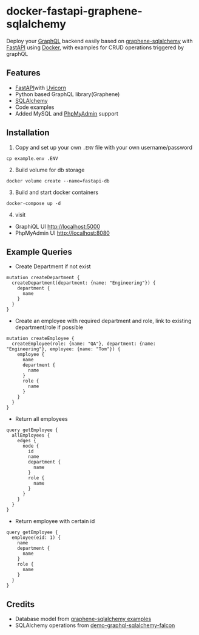 # docker-fastapi-graphene-sqlalchemy

Deploy your [GraphQL](https://graphql.org/) backend easily based on [graphene-sqlalchemy](https://github.com/graphql-python/graphene-sqlalchemy) with [FastAPI](https://fastapi.tiangolo.com/) using [Docker](https://www.docker.com/), with examples for CRUD operations triggered by graphQL


## Features
* [FastAPI](https://fastapi.tiangolo.com/)with [Uvicorn](https://www.uvicorn.org/)
* Python based GraphQL library(Graphene) 
* [SQLAlchemy](https://www.sqlalchemy.org/)
* Code examples
* Added MySQL and [PhpMyAdmin](https://www.phpmyadmin.net/) support


## Installation

1. Copy and set up your own `.ENV` file with your own username/password

```
cp example.env .ENV
```
2. Build volume for db storage
```
docker volume create --name=fastapi-db
```
3. Build and start docker containers 
```
docker-compose up -d
```
4. visit
* GraphiQL UI [http://localhost:5000](http://localhost:5000)
* PhpMyAdmin UI [http://localhost:8080](http://localhost:8080)

## Example Queries
* Create Department if not exist
```
mutation createDepartment {
  createDepartment(department: {name: "Engineering"}) {
    department {
      name
    }
  }
}
```

* Create an employee with required department and role, link to existing department/role if possible

```
mutation createEmployee {
  createEmployee(role: {name: "QA"}, department: {name: "Engineering"}, employee: {name: "Tom"}) {
    employee {
      name
      department {
        name
      }
      role {
        name
      }
    }
  }
}
```
* Return all employees
```
query getEmployee {
  allEmployees {
    edges {
      node {
        id
        name
        department {
          name
        }
        role {
          name
        }
      }
    }
  }
}
```
* Return employee with certain id
```
query getEmployee {
  employee(eid: 1) {
    name
    department {
      name
    }
    role {
      name
    }
  }
}
```


## Credits
* Database model from [graphene-sqlalchemy examples](https://github.com/graphql-python/graphene-sqlalchemy/tree/master/examples/flask_sqlalchemy)
* SQLAlchemy operations from [demo-graphql-sqlalchemy-falcon](https://github.com/somada141/demo-graphql-sqlalchemy-falcon)